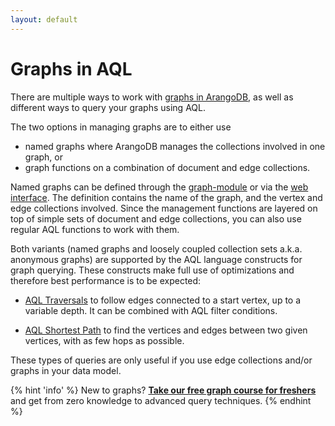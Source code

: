 ```yaml
---
layout: default
---
```

Graphs in AQL
=============

There are multiple ways to work with [graphs in ArangoDB](../manual/graphs-index.html),
as well as different ways to query your graphs using AQL.

The two options in managing graphs are to either use

- named graphs where ArangoDB manages the collections involved in one graph, or
- graph functions on a combination of document and edge collections.

Named graphs can be defined through the [graph-module](../manual/graphs-generalgraphs-index.html)
or via the [web interface](../manual/programs-webinterface-index.html).
The definition contains the name of the graph, and the vertex and edge collections
involved. Since the management functions are layered on top of simple sets of
document and edge collections, you can also use regular AQL functions to work with them. 

Both variants (named graphs and loosely coupled collection sets a.k.a. anonymous graphs)
are supported by the AQL language constructs for graph querying. These constructs
make full use of optimizations and therefore best performance is to be expected:

- [AQL Traversals](graphs-traversals.html) to follow edges connected to a start vertex,
  up to a variable depth. It can be combined with AQL filter conditions.

- [AQL Shortest Path](graphs-shortestpath.html) to find the vertices and edges between two
  given vertices, with as few hops as possible.

These types of queries are only useful if you use edge collections and/or graphs in
your data model.

{% hint 'info' %}
New to graphs? [**Take our free graph course for freshers**](https://www.arangodb.com/arangodb-graph-course/)
and get from zero knowledge to advanced query techniques.
{% endhint %}
